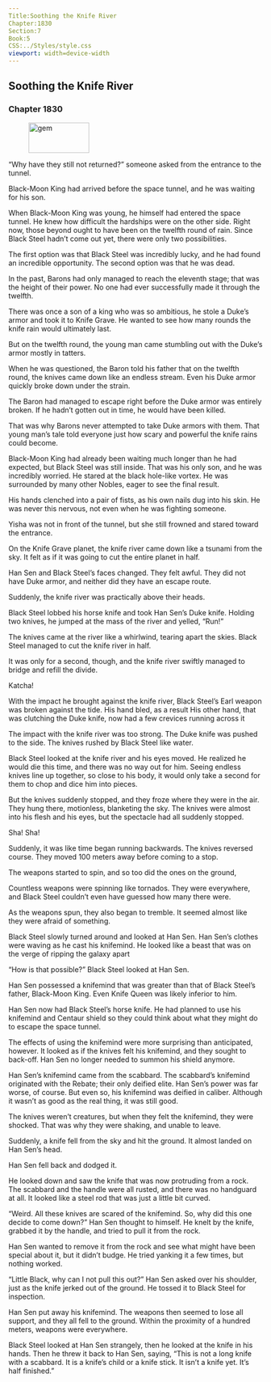 ```yaml
---
Title:Soothing the Knife River 
Chapter:1830 
Section:7 
Book:5 
CSS:../Styles/style.css 
viewport: width=device-width
---
```

  
## Soothing the Knife River
### Chapter 1830
  
<figure>
	<img src="../Images/gem.gif" alt="gem" id="gem" width="120" height="60" />
</figure>
  

  
“Why have they still not returned?” someone asked from the entrance to the tunnel.

Black-Moon King had arrived before the space tunnel, and he was waiting for his son.

When Black-Moon King was young, he himself had entered the space tunnel. He knew how difficult the hardships were on the other side. Right now, those beyond ought to have been on the twelfth round of rain. Since Black Steel hadn’t come out yet, there were only two possibilities.

The first option was that Black Steel was incredibly lucky, and he had found an incredible opportunity. The second option was that he was dead.

In the past, Barons had only managed to reach the eleventh stage; that was the height of their power. No one had ever successfully made it through the twelfth.

There was once a son of a king who was so ambitious, he stole a Duke’s armor and took it to Knife Grave. He wanted to see how many rounds the knife rain would ultimately last.

But on the twelfth round, the young man came stumbling out with the Duke’s armor mostly in tatters.

When he was questioned, the Baron told his father that on the twelfth round, the knives came down like an endless stream. Even his Duke armor quickly broke down under the strain.

The Baron had managed to escape right before the Duke armor was entirely broken. If he hadn’t gotten out in time, he would have been killed.

That was why Barons never attempted to take Duke armors with them. That young man’s tale told everyone just how scary and powerful the knife rains could become.

Black-Moon King had already been waiting much longer than he had expected, but Black Steel was still inside. That was his only son, and he was incredibly worried. He stared at the black hole-like vortex. He was surrounded by many other Nobles, eager to see the final result.

His hands clenched into a pair of fists, as his own nails dug into his skin. He was never this nervous, not even when he was fighting someone.

Yisha was not in front of the tunnel, but she still frowned and stared toward the entrance.

On the Knife Grave planet, the knife river came down like a tsunami from the sky. It felt as if it was going to cut the entire planet in half.

Han Sen and Black Steel’s faces changed. They felt awful. They did not have Duke armor, and neither did they have an escape route.

Suddenly, the knife river was practically above their heads.

Black Steel lobbed his horse knife and took Han Sen’s Duke knife. Holding two knives, he jumped at the mass of the river and yelled, “Run!”

The knives came at the river like a whirlwind, tearing apart the skies. Black Steel managed to cut the knife river in half.

It was only for a second, though, and the knife river swiftly managed to bridge and refill the divide.

Katcha!

With the impact he brought against the knife river, Black Steel’s Earl weapon was broken against the tide. His hand bled, as a result His other hand, that was clutching the Duke knife, now had a few crevices running across it

The impact with the knife river was too strong. The Duke knife was pushed to the side. The knives rushed by Black Steel like water.

Black Steel looked at the knife river and his eyes moved. He realized he would die this time, and there was no way out for him. Seeing endless knives line up together, so close to his body, it would only take a second for them to chop and dice him into pieces.

But the knives suddenly stopped, and they froze where they were in the air. They hung there, motionless, blanketing the sky. The knives were almost into his flesh and his eyes, but the spectacle had all suddenly stopped.

Sha! Sha!

Suddenly, it was like time began running backwards. The knives reversed course. They moved 100 meters away before coming to a stop.

The weapons started to spin, and so too did the ones on the ground,

Countless weapons were spinning like tornados. They were everywhere, and Black Steel couldn’t even have guessed how many there were.

As the weapons spun, they also began to tremble. It seemed almost like they were afraid of something.

Black Steel slowly turned around and looked at Han Sen. Han Sen’s clothes were waving as he cast his knifemind. He looked like a beast that was on the verge of ripping the galaxy apart

“How is that possible?” Black Steel looked at Han Sen.

Han Sen possessed a knifemind that was greater than that of Black Steel’s father, Black-Moon King. Even Knife Queen was likely inferior to him.

Han Sen now had Black Steel’s horse knife. He had planned to use his knifemind and Centaur shield so they could think about what they might do to escape the space tunnel.

The effects of using the knifemind were more surprising than anticipated, however. It looked as if the knives felt his knifemind, and they sought to back-off. Han Sen no longer needed to summon his shield anymore.

Han Sen’s knifemind came from the scabbard. The scabbard’s knifemind originated with the Rebate; their only deified elite. Han Sen’s power was far worse, of course. But even so, his knifemind was deified in caliber. Although it wasn’t as good as the real thing, it was still good.

The knives weren’t creatures, but when they felt the knifemind, they were shocked. That was why they were shaking, and unable to leave.

Suddenly, a knife fell from the sky and hit the ground. It almost landed on Han Sen’s head.

Han Sen fell back and dodged it.

He looked down and saw the knife that was now protruding from a rock. The scabbard and the handle were all rusted, and there was no handguard at all. It looked like a steel rod that was just a little bit curved.

“Weird. All these knives are scared of the knifemind. So, why did this one decide to come down?” Han Sen thought to himself. He knelt by the knife, grabbed it by the handle, and tried to pull it from the rock.

Han Sen wanted to remove it from the rock and see what might have been special about it, but it didn’t budge. He tried yanking it a few times, but nothing worked.

“Little Black, why can I not pull this out?” Han Sen asked over his shoulder, just as the knife jerked out of the ground. He tossed it to Black Steel for inspection.

Han Sen put away his knifemind. The weapons then seemed to lose all support, and they all fell to the ground. Within the proximity of a hundred meters, weapons were everywhere.

Black Steel looked at Han Sen strangely, then he looked at the knife in his hands. Then he threw it back to Han Sen, saying, “This is not a long knife with a scabbard. It is a knife’s child or a knife stick. It isn’t a knife yet. It’s half finished.”